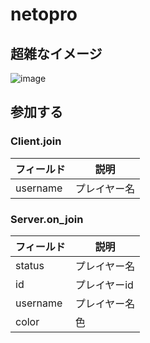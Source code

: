 # netopro

## 超雑なイメージ
![image](https://user-images.githubusercontent.com/12966452/33595289-cb46968c-d9da-11e7-9aa7-dd5689f6ddb0.png)

## 参加する
### Client.join
| フィールド    | 説明     |
|----------|--------|
| username | プレイヤー名 |

### Server.on_join
| フィールド    | 説明      |
|----------|---------|
| status   | プレイヤー名  |
| id       | プレイヤーid |
| username | プレイヤー名  |
| color    | 色       |
